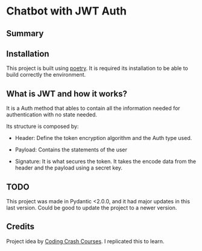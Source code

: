 # Chatbot with JWT Auth

## Summary

## Installation

This project is built using [poetry](https://python-poetry.org/). It is required its installation to be able to build correctly the environment.

## What is JWT and how it works?

It is a Auth method that ables to contain all the information needed for authentication with no state needed.

Its structure is composed by:

- Header: Define the token encryption algorithm and the Auth type used.

- Payload: Contains the statements of the user

- Signature: It is what secures the token. It takes the encode data from the header and the payload using a secret key.

## TODO

This project was made in Pydantic <2.0.0, and it had major updates in this last version. Could be good to update the project to a newer version.

## Credits

Project idea by [Coding Crash Courses](https://www.youtube.com/@codingcrashcourses8533). I replicated this to learn.